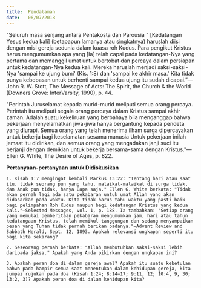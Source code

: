 ```yaml
---
title:  Pendalaman
date:   06/07/2018
---
```


"Seluruh masa senjang antara Pentakosta dan Parousia "
[Kedatangan Yesus kedua kali] (betapapun lamanya atau singkatnya) haruslah diisi dengan misi gereja sedunia dalam kuasa roh Kudus. Para pengikut Kristus harus mengumumkan apa yang [Ia] telah capai pada kedatangan-Nya yang pertama dan memanggil umat untuk bertobat dan percaya dalam persiapan untuk kedatangan-Nya kedua kali. Mereka haruslah menjadi saksi-saksi-Nya 'sampai ke ujung bumi' (Kis. 1:8) dan 'sampai ke akhir masa.' Kita tidak punya kebebasan untuk berhenti sampai kedua ujung itu sudah dicapai.”—John R. W. Stott, The Message of Acts: The Spirit, the Church & the World (Downers Grove: InterVarsity, 1990), p. 44.

"Perintah Juruselamat kepada murid-murid meliputi semua orang percaya. Perintah itu meliputi segala orang percaya dalam Kristus sampai akhir zaman. Adalah suatu kekeliruan yang berbahaya bila menganggap bahwa pekerjaan menyelamatkan jiwa-jiwa hanya bergantung kepada pendeta yang diurapi. Semua orang yang telah menerima ilham surga dipercayakan untuk bekerja bagi keselamatan sesama manusia Untuk pekerjaan inilah jemaat itu didirikan, dan semua orang yang mengadakan janji suci itu berjanji dengan demikian untuk bekerja bersama-sama dengan Kristus."—Ellen G. White, The Desire of Ages, p. 822.

**Pertanyaan-pertanyaan untuk Didiskusikan**

`1.	Kisah 1:7 mengingat kembali Markus 13:22: "Tentang hari atau saat itu, tidak seorang pun yang tahu, malaikat-malaikat di surga tidak, dan Anak pun tidak, hanya Bapa saja." Ellen G. White berkata: "Tidak akan pernah lagi ada satu pekabaran untuk umat Allah yang akan didasarkan pada waktu. Kita tidak harus tahu waktu yang pasti baik bagi pelimpahan Roh Kudus maupun bagi kedatangan Kristus yang kedua kali."—Selected Messages, vol. 1, p. 188. Ia tambahkan: "Setiap orang yang memulai pemberitaan pekabaran mengumumkan jam, hari atau tahun kedatangaan Kristus, telah memikul tanggungan dan sedang menyampaikan pesan yang Tuhan tidak pernah berikan padanya."—Advent Review and Sabbath Herald, Sept. 12, 1893. Apakah relevansi ungkapan seperti itu bagi kita sekarang?`

`2.	Seseorang pernah berkata: "Allah membutuhkan saksi-saksi lebih daripada jaksa." Apakah yang Anda pikirkan dengan ungkapan ini?`

`3. Apakah peran doa di dalam gereja awal? Apakah itu suatu kebetulan bahwa pada hampir semua saat menentukan dalam kehidupan gereja, kita jumpai rujukan pada doa (Kisah 1:24; 8:14–17; 9:11, 12; 10:4, 9, 30; 13:2, 3)? Apakah peran doa di dalam kehidupan kita?`
